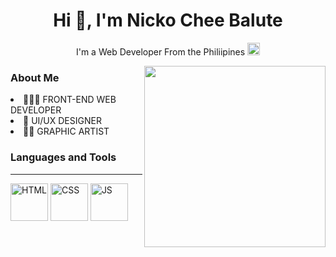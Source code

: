 <h1 align="center">Hi 👋, I'm Nicko Chee Balute</h1>
<p align="center">
 I'm a Web Developer From the Philiipines <img width="20px" src="https://images.emojiterra.com/twitter/v14.0/512px/1f1f5-1f1ed.png">
</p>

 <img width="290px" align="right" src="https://c.tenor.com/3bTxZ4HdrysAAAAC/pixels-neon.gif">

<h3>About Me</h3>

 <li>👩🏻‍💻 FRONT-END WEB DEVELOPER</li>
 <li>👔 UI/UX DESIGNER</li>
 <li>🧔🏽 GRAPHIC ARTIST</li>
 
<h3>Languages and Tools</h3>
<hr>
<p align="left">
<img width="60px" src="https://img.icons8.com/color/344/html-5--v1.png" alt="HTML">
<img width="60px" src="https://img.icons8.com/color/344/css3.png" alt="CSS">
<img width="60px" src="https://img.icons8.com/color/344/javascript--v1.png" alt="JS">
</p>
